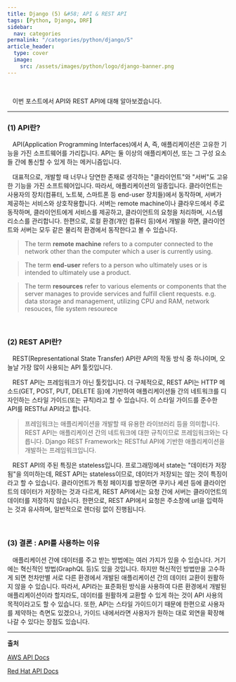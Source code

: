 ```yaml
---
title: Django (5) &#58; API & REST API
tags: [Python, Django, DRF]
sidebar:
  nav: categories
permalink: "/categories/python/django/5"
article_header:
  type: cover
  image:
    src: /assets/images/python/logo/django-banner.png
---
```


<!--more-->

<br/>

&nbsp;&nbsp; 이번 포스트에서 API와 REST API에 대해 알아보겠습니다.

---

### (1) API란?

&nbsp;&nbsp; API(Application Programming Interfaces)에서 A, 즉, 애플리케이션은 고유한 기능을 가진 소프트웨어를 가리킵니다. API는 둘 이상의 애플리케이션, 또는 그 구성 요소들 간에 통신할 수 있게 하는 메커니즘입니다.

&nbsp;&nbsp; 대표적으로, 개발할 때 너무나 당연한 존재로 생각하는 "클라이언트"와 "서버"도 고유한 기능을 가진 소프트웨어입니다. 따라서, 애플리케이션의 일종입니다. 클라이언트는 사용자의 장치(컴퓨터, 노트북, 스마트폰 등 end-user 장치들)에서 동작하며, 서버가 제공하는 서비스와 상호작용합니다. 서버는 remote machine이나 클라우드에서 주로 동작하며, 클라이언트에게 서비스를 제공하고, 클라이언트의 요청을 처리하며, 시스템 리소스를 관리합니다. 한편으로, 로컬 환경(개인 컴퓨터 등)에서 개발을 하면, 클라이언트와 서버는 모두 같은 물리적 환경에서 동작한다고 볼 수 있습니다.

> The term **remote machine** refers to a computer connected to the network other than the computer which a user is currently using.

> The term **end-user** refers to a person who ultimately uses or is intended to ultimately use a product.

> The term **resources** refer to various elements or components that the server manages to provide services and fulfill client requests. e.g. data storage and management, utilizing CPU and RAM, network resouces, file system resourece

<br/>

### (2) REST API란?

&nbsp;&nbsp; REST(Representational State Transfer) API란 API의 작동 방식 중 하나이며, 오늘날 가장 많이 사용되는 API 툴킷입니다.

&nbsp;&nbsp; REST API는 프레임워크가 아닌 툴킷입니다. 더 구체적으로, REST API는 HTTP 메소드(GET, POST, PUT, DELETE 등)에 기반하여 애플리케이션들 간의 네트워크를 디자인하는 스타일 가이드(또는 규칙)라고 할 수 있습니다. 이 스타일 가이드를 준수한 API를 RESTful API라고 합니다.

> 프레임워크는 애플리케이션을 개발할 때 유용한 라이브러리 등을 의미합니다. REST API는 애플리케이션 간의 네트워크에 대한 규칙이므로 프레임워크와는 다릅니다. Django REST Framework는 RESTful API에 기반한 애플리케이션을 개발하는 프레임워크입니다.

&nbsp;&nbsp; REST API의 주된 특징은 stateless입니다. 프로그래밍에서 state는 "데이터가 저장됨"을 의미하는데, REST API는 stateless이므로, 데이터가 저장되는 않는 것이 특징이라고 할 수 있습니다. 클라이언트가 특정 페이지를 방문하면 쿠키나 세션 등에 클라이언트의 데이터가 저장하는 것과 다르게, REST API에서는 요청 간에 서버는 클라이언트의 데이터를 저장하지 않습니다. 한편으로, REST API에서 요청은 주소창에 url을 입력하는 것과 유사하며, 일반적으로 렌더링 없이 진행됩니다.

<br/>

### (3) 결론 : API를 사용하는 이유

&nbsp;&nbsp; 애플리케이션 간에 데이터를 주고 받는 방법에는 여러 가지가 있을 수 있습니다. 거기에는 혁신적인 방법(GraphQL 등)도 있을 것입니다. 하지만 혁신적인 방법만을 고수하게 되면 천차만별 서로 다른 환경에서 개발된 애플리케이션 간의 데이터 교환이 원활하지 않을 수 있습니다. 따라서, API라는 표준화된 방식을 사용하여 다른 환경에서 개발된 애플리케이션이라 할지라도, 데이터를 원활하게 교환할 수 있게 하는 것이 API 사용의 목적이라고도 할 수 있습니다. 또한, API는 스타일 가이드이기 때문에 한편으로 사용자를 제약하는 측면도 있겠으나, 가이드 내에서라면 사용자가 원하는 대로 외연을 확장해나갈 수 있다는 장점도 있습니다.

---

**출처**

[AWS API Docs](https://aws.amazon.com/ko/what-is/api/)

[Red Hat API Docs](https://www.redhat.com/ko/topics/api)
